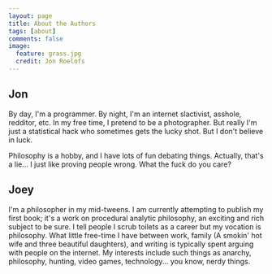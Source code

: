 ```yaml
---
layout: page
title: About the Authors
tags: [about]
comments: false
image:
  feature: grass.jpg
  credit: Jon Roelofs
---
```


## Jon

By day, I'm a programmer. By night, I'm an internet slactivist, asshole, redditor, etc. In my free time, I pretend to be a photographer. But really I'm just a statistical hack who sometimes gets the lucky shot. But I don't believe in luck.

Philosophy is a hobby, and I have lots of fun debating things. Actually, that's a lie... I just like proving people wrong. What the fuck do you care?

## Joey

I'm a philosopher in my mid-tweens.  I am currently attempting to publish my first book; it's a work on procedural analytic philosophy, an exciting and rich subject to be sure.  I tell people I scrub toilets as a career but my vocation is philosophy.  What little free-time I have between work, family (A smokin' hot wife and three beautiful daughters), and writing is typically spent arguing with people on the internet.  My interests include such things as anarchy, philosophy, hunting, video games, technology... you know, nerdy things.

